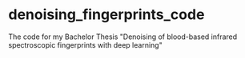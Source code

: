 # denoising_fingerprints_code
The code for my Bachelor Thesis "Denoising of blood-based infrared spectroscopic fingerprints with deep learning"
